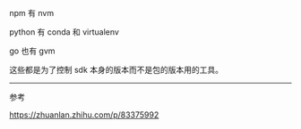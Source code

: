 npm 有 nvm

python 有 conda 和 virtualenv

go 也有 gvm

这些都是为了控制 sdk 本身的版本而不是包的版本用的工具。



---

参考

https://zhuanlan.zhihu.com/p/83375992
